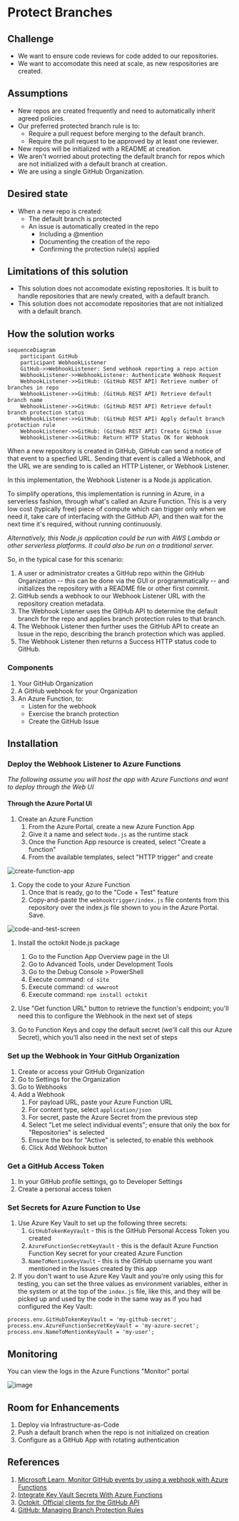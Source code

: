 # Protect Branches

## Challenge

* We want to ensure code reviews for code added to our repositories.
* We want to accomodate this need at scale, as new respositories are created. 

## Assumptions

* New repos are created frequently and need to automatically inherit agreed policies.
* Our preferred protected branch rule is to:
    * Require a pull request before merging to the default branch.
    * Require the pull request to be approved by at least one reviewer.
* New repos will be initialized with a README at creation.
* We aren't worried about protecting the default branch for repos which are not initialized with a default branch at creation.
* We are using a single GitHub Organization.

## Desired state

* When a new repo is created:
  * The default branch is protected
  * An issue is automatically created in the repo
    * Including a @mention
    * Documenting the creation of the repo
    * Confirming the protection rule(s) applied

## Limitations of this solution
* This solution does not accomodate existing repositories. It is built to handle repositories that are newly created, with a default branch.
* This solution does not accomodate repositories that are not initialized with a default branch.

## How the solution works

```mermaid
sequenceDiagram
    participant GitHub
    participant WebhookListener
    GitHub->>WebhookListener: Send webhook reporting a repo action
    WebhookListener->>WebhookListener: Authenticate Webhook Request
    WebhookListener->>GitHub: (GitHub REST API) Retrieve number of branches in repo
    WebhookListener->>GitHub: (GitHub REST API) Retrieve default branch name
    WebhookListener->>GitHub: (GitHub REST API) Retrieve default branch protection status
    WebhookListener->>GitHub: (GitHub REST API) Apply default branch protection rule
    WebhookListener->>GitHub: (GitHub REST API) Create GitHub issue
    WebhookListener->>GitHub: Return HTTP Status OK for Webhook
```

When a new repository is created in GitHub, GitHub can send a notice of that event to a specfied URL. Sending that event is called a Webhook, and the URL we are sending to is called an HTTP Listener, or Webhook Listener.

In this implementation, the Webhook Listener is a Node.js application.

 To simplify operations, this implementation is running in Azure, in a serverless fashion, through what's called an Azure Function. This is a very low cost (typically free) piece of compute which can trigger only when we need it, take care of interfacing with the GitHub API, and then wait for the next time it's required, without running continuously.

 _Alternatively, this Node.js application could be run with AWS Lambda or other serverless platforms. It could also be run on a traditional server._

So, in the typical case for this scenario:
  1. A user or administrator creates a GitHub repo within the GitHub Organization -- this can be done via the GUI or programmatically -- and initializes the repository with a README file or other first commit.
  1. GitHub sends a webhook to our Webhook Listener URL with the repository creation metadata.
  1. The Webhook Listener uses the GitHub API to determine the default branch for the repo and applies branch protection rules to that branch.
  1. The Webhook Listener then further uses the GitHub API to create an Issue in the repo, describing the branch protection which was applied.
  1. The Webhook Listener then returns a Success HTTP status code to GitHub.

### Components

1. Your GitHub Organization
2. A GitHub webhook for your Organization
3. An Azure Function, to:
    * Listen for the webhook
    * Exercise the branch protection
    * Create the GitHub Issue

## Installation

### Deploy the Webhook Listener to Azure Functions

_The following assume you will host the app with Azure Functions and want to deploy through the Web UI_

#### Through the Azure Portal UI

1. Create an Azure Function
    1. From the Azure Portal, create a new Azure Function App
    1. Give it a name and select `Node.js` as the runtime stack
    1. Once the Function App resource is created, select "Create a function"
    1. From the available templates, select "HTTP trigger" and create

![create-function-app](https://user-images.githubusercontent.com/11546190/155858500-7d7f7682-9211-41ec-b052-398aae13d519.png)



1. Copy the code to your Azure Function
    1. Once that is ready, go to the "Code + Test" feature
    1. Copy-and-paste the `webhooktrigger/index.js` file contents from this repository over the index.js file shown to you in the Azure Portal. Save.

![code-and-test-screen](https://user-images.githubusercontent.com/11546190/155858498-a6355f2f-454d-4114-95b4-ea3c1e93d6bc.png)


1. Install the octokit Node.js package 
    1. Go to the Function App Overview page in the UI
    1. Go to Advanced Tools, under Development Tools
    1. Go to the Debug Console > PowerShell
    1. Execute command: `cd site`
    1. Execute command: `cd wwwroot`
    1. Execute command: `npm install octokit`


1. Use "Get function URL" button to retrieve the function's endpoint; you'll need this to configure the Webhook in the next set of steps


1. Go to Function Keys and copy the default secret (we'll call this our Azure Secret), which you'll also need in the next set of steps


### Set up the Webhook in Your GitHub Organization
1. Create or access your GitHub Organization
1. Go to Settings for the Organization
1. Go to Webhooks
1. Add a Webhook
    1. For payload URL, paste your Azure Function URL
    1. For content type, select `application/json`
    1. For secret, paste the Azure Secret from the previous step
    1. Select "Let me select individual events"; ensure that only the box for "Repositories" is selected
    1. Ensure the box for "Active" is selected, to enable this webhook
    1. Click Add Webhook button 

### Get a GitHub Access Token
1. In your GitHub profile settings, go to Developer Settings
1. Create a personal access token

### Set Secrets for Azure Function to Use
1. Use Azure Key Vault to set up the following three secrets:
    1. `GitHubTokenKeyVault` - this is the GitHub Personal Access Token you created
    1. `AzureFunctionSecretKeyVault` - this is the default Azure Function Function Key secret for your created Azure Function
    1. `NameToMentionKeyVault` - this is the GitHub username you want mentioned in the Issues created by this app
1. If you don't want to use Azure Key Vault and you're only using this for testing, you can set the three values as environment variables, either in the system or at the top of the `index.js` file, like this, and they will be picked up and used by the code in the same way as if you had configured the Key Vault:

```
process.env.GitHubTokenKeyVault = 'my-github-secret';
process.env.AzureFunctionSecretKeyVault = 'my-azure-secret';
process.env.NameToMentionKeyVault = 'my-user';
```

## Monitoring

You can view the logs in the Azure Functions "Monitor" portal

![image](https://user-images.githubusercontent.com/11546190/155858440-68771a70-dc8f-40d3-824f-4b9fa62a0e2c.png)


## Room for Enhancements
1. Deploy via Infrastructure-as-Code
1. Push a default branch when the repo is not initialized on creation
1. Configure as a GitHub App with rotating authentication
    

## References
 
1. [Microsoft Learn, Monitor GitHub events by using a webhook with Azure Functions](https://docs.microsoft.com/en-us/learn/modules/monitor-github-events-with-a-function-triggered-by-a-webhook/)
1. [Integrate Key Vault Secrets With Azure Functions](https://daniel-krzyczkowski.github.io/Integrate-Key-Vault-Secrets-With-Azure-Functions/)
1. [Octokit, Official clients for the GitHub API](https://github.com/octokit)
1. [GitHub: Managing Branch Protection Rules](https://docs.github.com/en/repositories/configuring-branches-and-merges-in-your-repository/defining-the-mergeability-of-pull-requests/managing-a-branch-protection-rule)
